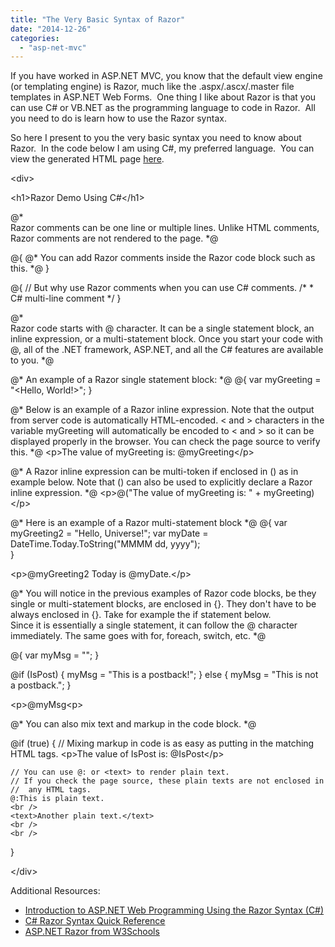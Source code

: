 ```yaml
---
title: "The Very Basic Syntax of Razor"
date: "2014-12-26"
categories: 
  - "asp-net-mvc"
---
```


If you have worked in ASP.NET MVC, you know that the default view engine (or templating engine) is Razor, much like the .aspx/.ascx/.master file templates in ASP.NET Web Forms.  One thing I like about Razor is that you can use C# or VB.NET as the programming language to code in Razor.  All you need to do is learn how to use the Razor syntax.

So here I present to you the very basic syntax you need to know about Razor.  In the code below I am using C#, my preferred language.  You can view the generated HTML page [here](http://rodansotto.com/mvc4/razorcsdemo).

<div\>
    
<h1\>Razor Demo Using C#</h1\>
    
@\*  
   Razor comments can be one line or multiple lines.
   Unlike HTML comments, Razor comments are not rendered to the page.
\*@
    
@{
   @\* You can add Razor comments inside the Razor code block such as this. \*@
}
    
@{
   // But why use Razor comments when you can use C# comments.
   /\*
    \* C# multi-line comment
    \*/
}
    
@\*  
   Razor code starts with @ character.
   It can be a single statement block, an inline expression,
    or a multi-statement block.
   Once you start your code with @, all of the .NET framework,
    ASP.NET, and all the C# features are available to you.
\*@
    
@\* An example of a Razor single statement block: \*@
@{ var myGreeting = "<Hello, World!>"; } 
    
@\* 
   Below is an example of a Razor inline expression.
   Note that the output from server code is automatically HTML-encoded.
    < and > characters in the variable myGreeting will automatically
    be encoded to &lt; and &gt; so it can be displayed properly
    in the browser.  You can check the page source to verify this.
\*@
<p\>The value of myGreeting is: @myGreeting</p\>
    
@\* 
   A Razor inline expression can be multi-token if enclosed in ()
    as in example below.
   Note that () can also be used to explicitly declare a Razor
    inline expression.
\*@
<p\>@("The value of myGreeting is: " + myGreeting)</p\>
    
@\* Here is an example of a Razor multi-statement block \*@
@{
    var myGreeting2 = "Hello, Universe!";
    var myDate = DateTime.Today.ToString("MMMM dd, yyyy");   
}
    
<p\>@myGreeting2 Today is @myDate.</p\>
    
@\*
    You will notice in the previous examples of Razor code blocks, 
     be they single or multi-statement blocks, are enclosed in {}.
     They don't have to be always enclosed in {}.
     Take for example the if statement below.  
     Since it is essentially a single statement, 
     it can follow the @ character immediately.
     The same goes with for, foreach, switch, etc.
\*@
    
@{ var myMsg = ""; }
    
@if (IsPost) 
{
    myMsg = "This is a postback!";
}
else
{
    myMsg = "This is not a postback.";
}
 
<p\>@myMsg<p\>
    
@\*
    You can also mix text and markup in the code block.
\*@
    
@if (true)
{
    // Mixing markup in code is as easy as putting in the matching HTML tags.
    <p\>The value of IsPost is: @IsPost</p\>
    
    // You can use @: or <text> to render plain text.
    // If you check the page source, these plain texts are not enclosed in
    //  any HTML tags.
    @:This is plain text.
    <br />
    <text>Another plain text.</text>
    <br />
    <br />
}
    
</div\>

Additional Resources:

- [Introduction to ASP.NET Web Programming Using the Razor Syntax (C#)](http://www.asp.net/web-pages/overview/getting-started/introducing-razor-syntax-(c))
- [C# Razor Syntax Quick Reference](http://haacked.com/archive/2011/01/06/razor-syntax-quick-reference.aspx/)
- [ASP.NET Razor from W3Schools](http://www.w3schools.com/aspnet/razor_intro.asp)
